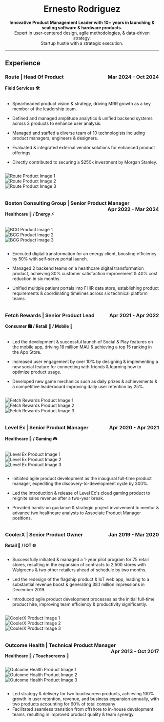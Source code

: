 <div align="center">

# Ernesto Rodriguez

**Innovative Product Management Leader with 10+ years in launching & scaling software & hardware products.**  
Expert in user-centered design, agile methodologies, & data-driven strategy.  
Startup hustle with a strategic execution.
</div>

---

## Experience



### Route | Head Of Product <span style="float:right;">Mar 2024 - Oct 2024</span>
**Field Services 🛠️**

<div style="display: flex; flex-wrap: wrap;">
  <div style="flex: 50%; min-width: 300px;">

- Spearheaded product vision & strategy, driving MRR growth as a key member of the leadership team.
- Defined and managed amplitude analytics & unified backend systems across 3 products to enhance user analysis.
- Managed and staffed a diverse team of 10 technologists including product managers, engineers & designers.
- Evaluated & integrated external vendor solutions for enhanced product offerings.
- Directly contributed to securing a $250k investment by Morgan Stanley.

  </div>
  <div style="flex: 50%; min-width: 300px;">

![Route Product Image 1](<URL-to-Route-product-image-1>)  
![Route Product Image 2](<URL-to-Route-product-image-2>)  
![Route Product Image 3](<URL-to-Route-product-image-3>)

  </div>
</div>

### Boston Consulting Group | Senior Product Manager <span style="float:right;">Apr 2022 - Mar 2024</span>
**Healthcare 🏥 / Energy ⚡**

<div style="display: flex; flex-wrap: wrap;">
  <div style="flex: 50%; min-width: 300px;">

![BCG Product Image 1](<URL-to-BCG-product-image-1>)  
![BCG Product Image 2](<URL-to-BCG-product-image-2>)  
![BCG Product Image 3](<URL-to-BCG-product-image-3>)

  </div>
  <div style="flex: 50%; min-width: 300px;">

- Executed digital transformation for an energy client, boosting efficiency by 50% with self-serve portal launch.
- Managed 2 backend teams on a healthcare digital transformation product, achieving 30% customer satisfaction improvement & 40% cost reduction in six months.
- Unified multiple patient portals into FHIR data store, establishing product requirements & coordinating timelines across six technical platform teams.

  </div>
</div>

### Fetch Rewards | Senior Product Lead <span style="float:right;">Apr 2021 - Apr 2022</span>
**Consumer 🛍️ / Retail 🛒 / Mobile 📱**

<div style="display: flex; flex-wrap: wrap;">
  <div style="flex: 50%; min-width: 300px;">

- Led the development & successful launch of Social & Play features on the mobile app, driving 18 million MAU & achieving a top 15 ranking in the App Store.
- Increased user engagement by over 10% by designing & implementing a new social feature for connecting with friends & learning how to optimize product usage.
- Developed new game mechanics such as daily prizes & achievements & a competitive leaderboard improving daily user retention by 25%.

  </div>
  <div style="flex: 50%; min-width: 300px;">

![Fetch Rewards Product Image 1](<URL-to-Fetch-Rewards-product-image-1>)  
![Fetch Rewards Product Image 2](<URL-to-Fetch-Rewards-product-image-2>)  
![Fetch Rewards Product Image 3](<URL-to-Fetch-Rewards-product-image-3>)

  </div>
</div>

### Level Ex | Senior Product Manager <span style="float:right;">Apr 2020 - Apr 2021</span>
**Healthcare 🏥 / Gaming 🎮**

<div style="display: flex; flex-wrap: wrap;">
  <div style="flex: 50%; min-width: 300px;">

![Level Ex Product Image 1](<URL-to-Level-Ex-product-image-1>)  
![Level Ex Product Image 2](<URL-to-Level-Ex-product-image-2>)  
![Level Ex Product Image 3](<URL-to-Level-Ex-product-image-3>)

  </div>
  <div style="flex: 50%; min-width: 300px;">

- Initiated agile product development as the inaugural full-time product manager, expediting the discovery-to-development cycle by 300%.
- Led the introduction & release of Level Ex's cloud gaming product to reignite sales revenue after a two-year break.
- Provided hands-on guidance & strategic project involvement to mentor & advance two healthcare analysts to Associate Product Manager positions.

  </div>
</div>

### CoolerX | Senior Product Owner <span style="float:right;">Jan 2019 - Mar 2020</span>
**Retail 🛒 / IOT 🌐**

<div style="display: flex; flex-wrap: wrap;">
  <div style="flex: 50%; min-width: 300px;">

- Successfully initiated & managed a 1-year pilot program for 75 retail stores, resulting in the expansion of contracts to 2,500 stores with Walgreens & two other retailers ahead of schedule by two months.
- Led the redesign of the flagship product & IoT web app, leading to a substantial revenue boost & generating 38.1 million impressions in December 2019.
- Introduced agile product development processes as the initial full-time product hire, improving team efficiency & productivity significantly.

  </div>
  <div style="flex: 50%; min-width: 300px;">

![CoolerX Product Image 1](<URL-to-CoolerX-product-image-1>)  
![CoolerX Product Image 2](<URL-to-CoolerX-product-image-2>)  
![CoolerX Product Image 3](<URL-to-CoolerX-product-image-3>)

  </div>
</div>

### Outcome Health | Technical Product Manager <span style="float:right;">Apr 2013 - Oct 2017</span>
**Healthcare 🏥 / Touchscreens 📱**

<div style="display: flex; flex-wrap: wrap;">
  <div style="flex: 50%; min-width: 300px;">

![Outcome Health Product Image 1](<URL-to-Outcome-Health-product-image-1>)  
![Outcome Health Product Image 2](<URL-to-Outcome-Health-product-image-2>)  
![Outcome Health Product Image 3](<URL-to-Outcome-Health-product-image-3>)

  </div>
  <div style="flex: 50%; min-width: 300px;">

- Led strategy & delivery for two touchscreen products, achieving 100% growth in user retention, revenue, and business expansion annually, with two products accounting for 60% of total company
- Facilitated seamless transition from offshore to in-house development teams, resulting in improved product quality & team synergy.
